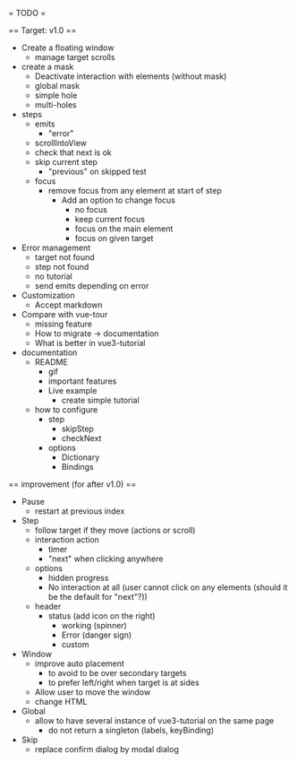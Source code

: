 = TODO =

== Target: v1.0 ==

* Create a floating window
    * manage target scrolls
* create a mask
    * Deactivate interaction with elements (without mask)
    * global mask
    * simple hole
    * multi-holes
* steps
    * emits
        * "error"
    * scrollIntoView
    * check that next is ok
    * skip current step
        * "previous" on skipped test
    * focus
        * remove focus from any element at start of step
            * Add an option to change focus
                * no focus
                * keep current focus
                * focus on the main element
                * focus on given target
* Error management
    * target not found
    * step not found
    * no tutorial
    * send emits depending on error
* Customization
    * Accept markdown
* Compare with vue-tour
    * missing feature
    * How to migrate → documentation
    * What is better in vue3-tutorial
* documentation
    * README
        * gif
        * important features
        * Live example
            * create simple tutorial
    * how to configure
        * step
            * skipStep
            * checkNext
        * options
            * Dictionary
            * Bindings

== improvement (for after v1.0) ==

* Pause
    * restart at previous index
* Step
    * follow target if they move (actions or scroll)
    * interaction action
        * timer
        * "next" when clicking anywhere
    * options
        * hidden progress
        * No interaction at all (user cannot click on any elements (should it be the default for "next"?))
    * header
        * status (add icon on the right)
            * working (spinner)
            * Error (danger sign)
            * custom
* Window
    * improve auto placement
        * to avoid to be over secondary targets
        * to prefer left/right when target is at sides
    * Allow user to move the window
    * change HTML
* Global
    * allow to have several instance of vue3-tutorial on the same page
        * do not return a singleton (labels, keyBinding)
* Skip
    * replace confirm dialog by modal dialog
